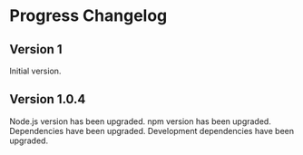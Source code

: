 # Progress Changelog

## Version 1

Initial version.

## Version 1.0.4

Node.js version has been upgraded.
npm version has been upgraded.
Dependencies have been upgraded.
Development dependencies have been upgraded.
